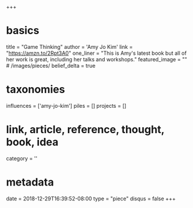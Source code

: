 +++
# basics
title     		 = "Game Thinking"
author    		 = 'Amy Jo Kim'
link      		 = "https://amzn.to/2Rpt3A0"
one_liner 		 = "This is Amy's latest book but all of her work is great, including her talks and workshops."
featured_image = "" # /images/pieces/
belief_delta	 = true

# taxonomies
influences		 = ['amy-jo-kim']
piles     		 = []
projects			 = []

# link, article, reference, thought, book, idea
category  		 = '' 

# metadata
date      		 = 2018-12-29T16:39:52-08:00
type	    		 = "piece"
disqus    		 = false
+++

